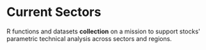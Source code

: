 # Current Sectors
R functions and datasets **collection** on a mission to support stocks' parametric technical analysis across sectors and regions.


